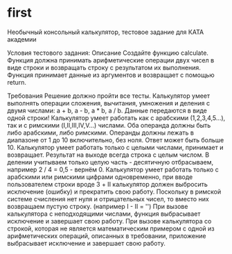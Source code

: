 # first
Необычный консольный калькулятор, тестовое задание для КАТА академии

Условия тестового задания:
Описание
Создайте функцию calculate. Функция должна принимать арифметические операции двух чисел в виде строки и возвращать строку с результатом их выполнения.
Функция принимает данные из аргументов и возвращает с помощью return.

Требования
Решение должно пройти все тесты.
Калькулятор умеет выполнять операции сложения, вычитания, умножения и деления с двумя числами: a + b, a - b, a * b, a / b. Данные передаются в виде одной строки!
Калькулятор умеет работать как с арабскими (1,2,3,4,5…), так и с римскими (I,II,III,IV,V…) числами. Оба операнда должны быть либо арабскими, либо римскими.
Операнды должны лежать в диапазоне от 1 до 10 включительно, без ноля. Ответ может быть больше 10.
Калькулятор умеет работать только с целыми числами, принимает и возвращает.
Результат на выходе всегда строка с целым числом. В делении учитываем только целую часть - десятичную отбрасываем, например 2 / 4 = 0,5 - вернём 0.
Калькулятор умеет работать только с арабскими или римскими цифрами одновременно, при вводе пользователем строки вроде 3 + II калькулятор должен выбросить исключение (ошибку) и прекратить свою работу.
Поскольку в римской системе счисления нет нуля и отрицательных чисел, то вместо них возвращаем пустую строку. (например I - II = '')
При вызове калькулятора с неподходящими числами, функция выбрасывает исключение и завершает свою работу.
При вызове калькулятора со строкой, которая не является математическим примером с одной из арифметических операций, описанных в требовании, приложение выбрасывает исключение и завершает свою работу.
